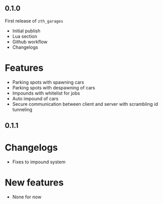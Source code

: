 ## 0.1.0

First release of `zth_garages`

- Initial publish
- Lua section
- Github workflow
- Changelogs

# Features

- Parking spots with spawning cars
- Parking spots with despawning of cars
- Impounds with whitelist for jobs
- Auto impound of cars
- Secure communication between client and server with scrambling id tunneling

## 0.1.1

# Changelogs

- Fixes to impound system

# New features

- None for now